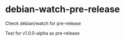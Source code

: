 # debian-watch-pre-release

Check debian/watch for pre-release

Test for v1.0.0-alpha as pre-release
